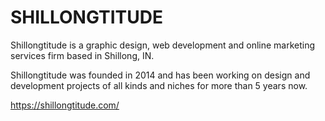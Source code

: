 # SHILLONGTITUDE

Shillongtitude is a graphic design, web development and online marketing services firm based in Shillong, IN.

Shillongtitude was founded in 2014 and has been working on design and development projects of all kinds and niches for more than 5 years now.

https://shillongtitude.com/
